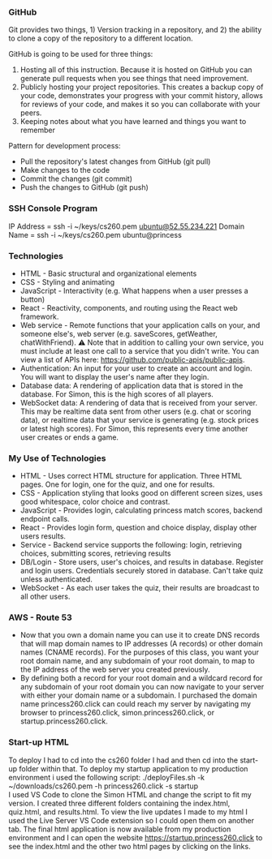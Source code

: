 ### GitHub
Git provides two things, 1) Version tracking in a repository, and 2) the ability to clone a copy of the repository to a different location.

GitHub is going to be used for three things:
1. Hosting all of this instruction. Because it is hosted on GitHub you can generate pull requests when you see things that need improvement.
2. Publicly hosting your project repositories. This creates a backup copy of your code, demonstrates your progress with your commit history, allows for reviews of your code, and makes it so you can collaborate with your peers. 
3. Keeping notes about what you have learned and things you want to remember

Pattern for development process:
- Pull the repository's latest changes from GitHub (git pull)
- Make changes to the code
- Commit the changes (git commit)
- Push the changes to GitHub (git push)

### SSH Console Program
IP Address = ssh -i ~/keys/cs260.pem ubuntu@52.55.234.221
Domain Name = ssh -i ~/keys/cs260.pem ubuntu@princess

### Technologies
- HTML - Basic structural and organizational elements
- CSS - Styling and animating
- JavaScript - Interactivity (e.g. What happens when a user presses a button)
- React - Reactivity, components, and routing using the React web framework.
- Web service - Remote functions that your application calls on your, and someone else's, web server (e.g. saveScores, getWeather, chatWithFriend).
⚠ Note that in addition to calling your own service, you must include at least one call to a service that you didn't write. You can view a list of APIs here: https://github.com/public-apis/public-apis.
- Authentication: An input for your user to create an account and login. You will want to display the user's name after they login.
- Database data: A rendering of application data that is stored in the database. For Simon, this is the high scores of all players.
- WebSocket data: A rendering of data that is received from your server. This may be realtime data sent from other users (e.g. chat or scoring data), or realtime data that your service is generating (e.g. stock prices or latest high scores). For Simon, this represents every time another user creates or ends a game.

### My Use of Technologies
- HTML - Uses correct HTML structure for application. Three HTML pages. One for login, one for the quiz, and one for results.   
- CSS - Application styling that looks good on different screen sizes, uses good whitespace, color choice and contrast.  
- JavaScript - Provides login, calculating princess match scores, backend endpoint calls.  
- React - Provides login form, question and choice display, display other users results.  
- Service - Backend service supports the following: login, retrieving choices, submitting scores, retrieving results   
- DB/Login - Store users, user's choices, and results in database. Register and login users. Credentials securely stored in database. Can't take quiz unless authenticated.  
- WebSocket - As each user takes the quiz, their results are broadcast to all other users.

### AWS - Route 53
- Now that you own a domain name you can use it to create DNS records that will map domain names to IP addresses (A records) or other domain names (CNAME records). For the purposes of this class, you want your root domain name, and any subdomain of your root domain, to map to the IP address of the web server you created previously.
- By defining both a record for your root domain and a wildcard record for any subdomain of your root domain you can now navigate to your server with either your domain name or a subdomain. I purchased the domain name princess260.click can could reach my server by navigating my browser to princess260.click, simon.princess260.click, or startup.princess260.click.

### Start-up HTML
To deploy I had to cd into the cs260 folder I had and then cd into the start-up folder within that. To deploy my startup application to my production environment i used the following script: ./deployFiles.sh -k ~/downloads/cs260.pem -h princess260.click -s startup   
I used VS Code to clone the Simon HTML and change the script to fit my version. I created three different folders containing the index.html, quiz.html, and results.html. To view the live updates I made to my html I used the Live Server VS Code extension so I could open them on another tab. The final html application is now available from my production environment and I can open the website https://startup.princess260.click to see the index.html and the other two html pages by clicking on the links. 
